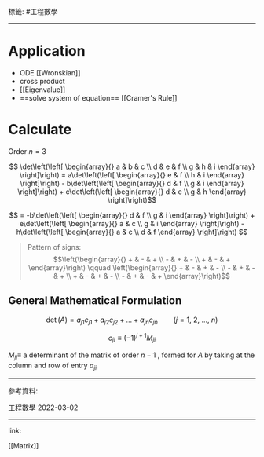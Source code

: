 標籤: #工程數學 

---

# Application

- ODE [[Wronskian]]
- cross product
- [[Eigenvalue]]
- ==solve system of equation== [[Cramer's Rule]]

# Calculate

Order $n = 3$

$$
\det\left(\left[
\begin{array}{}
a & b & c \\
d & e & f \\
g & h & i
\end{array}
\right]\right) = 
a\det\left(\left[
\begin{array}{}
e & f \\
h & i
\end{array}
\right]\right) - 
b\det\left(\left[
\begin{array}{}
d & f \\
g & i
\end{array}
\right]\right) + 
c\det\left(\left[
\begin{array}{}
d & e \\
g & h
\end{array}
\right]\right)$$

$$
= -b\det\left(\left[
\begin{array}{}
d & f \\
g & i
\end{array}
\right]\right) +
e\det\left(\left[
\begin{array}{}
a & c \\
g & i
\end{array}
\right]\right) - 
h\det\left(\left[
\begin{array}{}
a & c \\
d & f
\end{array}
\right]\right)
$$

> Pattern of signs:
> $$\left(\begin{array}{} + & - & + \\ - & + & - \\ + & - & + \end{array}\right) \qquad \left(\begin{array}{} + & - & + & - \\ - & + & - & + \\ + & - & + & - \\ - & + & - & + \end{array}\right)$$

## General Mathematical Formulation

$$\det(A) = a_{ j1 }c_{ j1 } + a_{ j2 }c_{ j2 } + \dots + a_{ jn }c_{ jn } \qquad (j = 1,\ 2,\ \dots,\ n)$$

$$c_{ ji } \equiv (-1)^{ j + 1 }M_{ ji }$$

$M_{ ji } \equiv$ a determinant of the matrix of order $n - 1$ , formed for $A$ by taking at the column and row of entry $a_{ ji }$

---

參考資料:

工程數學 2022-03-02

---

link:

[[Matrix]]